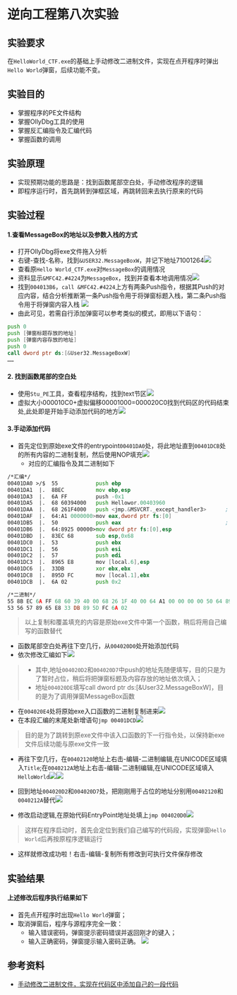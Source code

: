 # 逆向工程第八次实验
## 实验要求
在`HelloWorld_CTF.exe`的基础上手动修改二进制文件，实现在点开程序时弹出`Hello World`弹窗，后续功能不变。
## 实验目的
- 掌握程序的PE文件结构
- 掌握OllyDbg工具的使用
- 掌握反汇编指令及汇编代码
- 掌握函数的调用

## 实验原理
- 实现预期功能的思路是：找到函数尾部空白处，手动修改程序的逻辑
- 即程序运行时，首先跳转到弹框区域，再跳转回来去执行原来的代码

## 实验过程
#### 1.查看MessageBox的地址以及参数入栈的方式
- 打开OllyDbg将exe文件拖入分析
- 右键-查找-名称，找到`&USER32.MessageBoxW`，并记下地址71001264</b>![](./img/6.png)
- 查看原`Hello World_CTF.exe`对`MessageBox`的调用情况
- 资料显示`&MFC42.#4224`为`MessageBox`，找到并查看本地调用情况</b>![](./img/16.png)
- 找到`004013B6`，`call &MFC42.#4224`上方有两条Push指令，根据其Push的对应内容，结合分析推断第一条Push指令用于将弹窗标题入栈，第二条Push指令用于将弹窗内容入栈 ![](./img/17.png)
- 由此可见，若需自行添加弹窗可以参考类似的模式，即用以下语句：
```asm
push 0 
push [弹窗标题存放的地址]
push [弹窗内容存放的地址]
push 0
call dword ptr ds:[&User32.MessageBoxW]
……
```
#### 2. 找到函数尾部的空白处
- 使用`Stu_PE`工具，查看程序结构，找到text节区</b>![](./img/1.png)
- 虚拟大小000010C0+虚拟偏移00001000=000020C0找到代码区的代码结束处,此处即是开始手动添加代码的地方</b>![](./img/3.png)

#### 3.手动添加代码
- 首先定位到原始exe文件的entrypoint`00401DA0`处，将此地址直到`00401DCB`处的所有内容的二进制复制，然后使用NOP填充</b>![](./img/4.png)
  - 对应的汇编指令及其二进制如下
```asm
/*汇编*/
00401DA0 >/$  55            push ebp
00401DA1  |.  8BEC          mov ebp,esp
00401DA3  |.  6A FF         push -0x1
00401DA5  |.  68 60394000   push Hellowor.00403960
00401DAA  |.  68 261F4000   push <jmp.&MSVCRT._except_handler3>      ;  SE 处理程序安装
00401DAF  |.  64:A1 0000000>mov eax,dword ptr fs:[0]
00401DB5  |.  50            push eax                                 ;  kernel32.BaseThreadInitThunk
00401DB6  |.  64:8925 00000>mov dword ptr fs:[0],esp
00401DBD  |.  83EC 68       sub esp,0x68
00401DC0  |.  53            push ebx
00401DC1  |.  56            push esi
00401DC2  |.  57            push edi
00401DC3  |.  8965 E8       mov [local.6],esp
00401DC6  |.  33DB          xor ebx,ebx
00401DC8  |.  895D FC       mov [local.1],ebx
00401DCB  |.  6A 02         push 0x2

/*二进制*/
55 8B EC 6A FF 68 60 39 40 00 68 26 1F 40 00 64 A1 00 00 00 00 50 64 89 25 00 00 00 00 83 EC 68
53 56 57 89 65 E8 33 DB 89 5D FC 6A 02
```
>以上复制和覆盖填充的内容是原始exe文件中第一个函数，稍后将用自己编写的函数替代

- 函数尾部空白处再往下空几行，从`004020D0`处开始添加代码
- 依次修改汇编如下</b>![](./img/7.png)
> - 其中,地址`004020D2`和`004020D7`中push的地址先随便填写，目的只是为了暂时占位，稍后将把弹窗标题及内容存放的地址依次填入；
> - 地址`004020DE`填写call dword ptr ds:[&User32.MessageBoxW]，目的是为了调用弹窗MessageBox函数
- 在`004020E4`处将原始exe入口函数的二进制复制进来</b>![](./img/8.png)
- 在本段汇编的末尾处新增语句`jmp 00401DCD`</b>![](./img/9.png)
> 目的是为了跳转到原exe文件中该入口函数的下一行指令处，以保持新exe文件后续功能与原exe文件一致

- 再往下空几行，在`00402120`地址上右击-编辑-二进制编辑,在UNICODE区域填入`Title`;在`0040212A`地址上右击-编辑-二进制编辑,在UNICODE区域填入`HelloWorld`</b>![](./img/10.png)</b>![](./img/11.png)

- 回到地址`004020D2`和`004020D7`处，把刚刚用于占位的地址分别用`00402120`和`0040212A`替代</b>![](./img/12.png)

- 修改启动逻辑,在原始代码EntryPoint地址处填上`jmp 004020D0`![](./img/13.png)
> 这样在程序启动时，首先会定位到我们自己编写的代码段，实现弹窗`Hello World`后再按原程序逻辑运行

- 这样就修改成功啦！右击-编辑-复制所有修改到可执行文件保存修改

## 实验结果
#### 上述修改后程序执行结果如下
- 首先点开程序时出现`Hello World`弹窗；
- 取消弹窗后，程序与源程序完全一致：
  - 输入错误密码，弹窗提示密码错误并返回刚才的键入；
  - 输入正确密码，弹窗提示输入密码正确。
</b>![](./img/success.gif)

## 参考资料
- [手动修改二进制文件，实现在代码区中添加自己的一段代码](https://blog.csdn.net/ProgrammeringLearner/article/details/52096138)